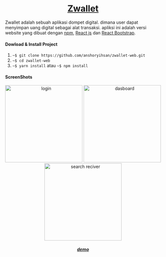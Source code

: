 <h1 align="center"><a href="#">Zwallet</a></h1>

Zwallet adalah sebuah aplikasi dompet digital. dimana user dapat menyimpan uang digital sebagai alat transaksi. apliksi ini adalah versi website yang dibuat dengan [npm](https://www.example.com/my%20great%20page), [React js](https://www.example.com/my%20great%20page) dan [React Bootstrap](https://www.example.com/my%20great%20page).

#### Dowload & Install Project

1. `~$ git clone https://github.com/anshoryihsan/zwallet-web.git`
2. `~$ cd zwallet-web`
3. `~$ yarn install` atau `~$ npm install`

#### ScreenShots

<div align="center">
	<img width="250" src"/public/assets/img/zwallet/zwallet-web-login.png" alt="login"/>
    <img width="250" src"/public/assets/img/zwallet/zwallet-web-dasboard.png" alt="dasboard"/>
    <img width="250" src"/public/assets/img/zwallet/zwallet-web-search-reciver.png" alt="search reciver"/>
</div>

<h5 align="center"><a href="#">demo</a></h5>
